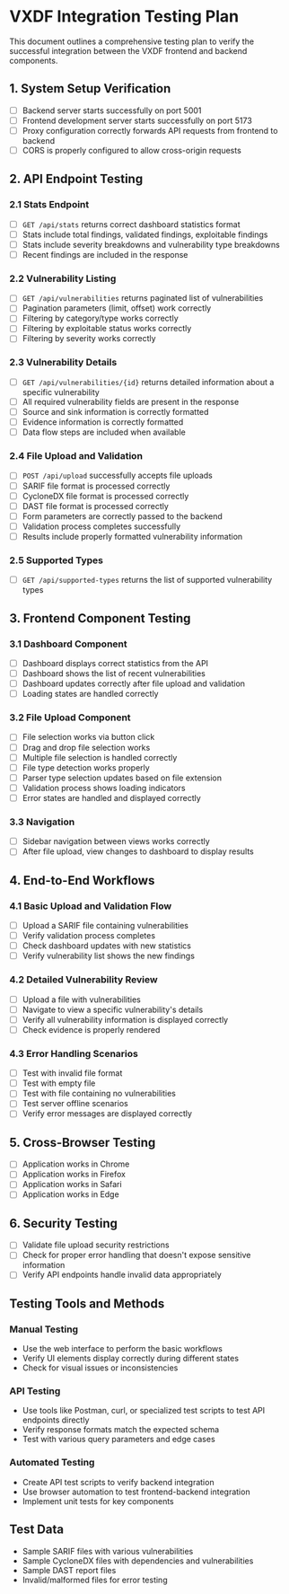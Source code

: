 # VXDF Integration Testing Plan

This document outlines a comprehensive testing plan to verify the successful integration between the VXDF frontend and backend components.

## 1. System Setup Verification

- [ ] Backend server starts successfully on port 5001
- [ ] Frontend development server starts successfully on port 5173
- [ ] Proxy configuration correctly forwards API requests from frontend to backend
- [ ] CORS is properly configured to allow cross-origin requests

## 2. API Endpoint Testing

### 2.1 Stats Endpoint

- [ ] `GET /api/stats` returns correct dashboard statistics format
- [ ] Stats include total findings, validated findings, exploitable findings
- [ ] Stats include severity breakdowns and vulnerability type breakdowns
- [ ] Recent findings are included in the response

### 2.2 Vulnerability Listing

- [ ] `GET /api/vulnerabilities` returns paginated list of vulnerabilities
- [ ] Pagination parameters (limit, offset) work correctly
- [ ] Filtering by category/type works correctly
- [ ] Filtering by exploitable status works correctly
- [ ] Filtering by severity works correctly

### 2.3 Vulnerability Details

- [ ] `GET /api/vulnerabilities/{id}` returns detailed information about a specific vulnerability
- [ ] All required vulnerability fields are present in the response
- [ ] Source and sink information is correctly formatted
- [ ] Evidence information is correctly formatted
- [ ] Data flow steps are included when available

### 2.4 File Upload and Validation

- [ ] `POST /api/upload` successfully accepts file uploads
- [ ] SARIF file format is processed correctly
- [ ] CycloneDX file format is processed correctly
- [ ] DAST file format is processed correctly
- [ ] Form parameters are correctly passed to the backend
- [ ] Validation process completes successfully
- [ ] Results include properly formatted vulnerability information

### 2.5 Supported Types

- [ ] `GET /api/supported-types` returns the list of supported vulnerability types

## 3. Frontend Component Testing

### 3.1 Dashboard Component

- [ ] Dashboard displays correct statistics from the API
- [ ] Dashboard shows the list of recent vulnerabilities
- [ ] Dashboard updates correctly after file upload and validation
- [ ] Loading states are handled correctly

### 3.2 File Upload Component

- [ ] File selection works via button click
- [ ] Drag and drop file selection works
- [ ] Multiple file selection is handled correctly
- [ ] File type detection works properly
- [ ] Parser type selection updates based on file extension
- [ ] Validation process shows loading indicators
- [ ] Error states are handled and displayed correctly

### 3.3 Navigation

- [ ] Sidebar navigation between views works correctly
- [ ] After file upload, view changes to dashboard to display results

## 4. End-to-End Workflows

### 4.1 Basic Upload and Validation Flow

- [ ] Upload a SARIF file containing vulnerabilities
- [ ] Verify validation process completes
- [ ] Check dashboard updates with new statistics
- [ ] Verify vulnerability list shows the new findings

### 4.2 Detailed Vulnerability Review

- [ ] Upload a file with vulnerabilities
- [ ] Navigate to view a specific vulnerability's details
- [ ] Verify all vulnerability information is displayed correctly
- [ ] Check evidence is properly rendered

### 4.3 Error Handling Scenarios

- [ ] Test with invalid file format
- [ ] Test with empty file
- [ ] Test with file containing no vulnerabilities
- [ ] Test server offline scenarios
- [ ] Verify error messages are displayed correctly

## 5. Cross-Browser Testing

- [ ] Application works in Chrome
- [ ] Application works in Firefox
- [ ] Application works in Safari
- [ ] Application works in Edge

## 6. Security Testing

- [ ] Validate file upload security restrictions
- [ ] Check for proper error handling that doesn't expose sensitive information
- [ ] Verify API endpoints handle invalid data appropriately

## Testing Tools and Methods

### Manual Testing

- Use the web interface to perform the basic workflows
- Verify UI elements display correctly during different states
- Check for visual issues or inconsistencies

### API Testing

- Use tools like Postman, curl, or specialized test scripts to test API endpoints directly
- Verify response formats match the expected schema
- Test with various query parameters and edge cases

### Automated Testing

- Create API test scripts to verify backend integration
- Use browser automation to test frontend-backend integration
- Implement unit tests for key components

## Test Data

- Sample SARIF files with various vulnerabilities
- Sample CycloneDX files with dependencies and vulnerabilities
- Sample DAST report files
- Invalid/malformed files for error testing 